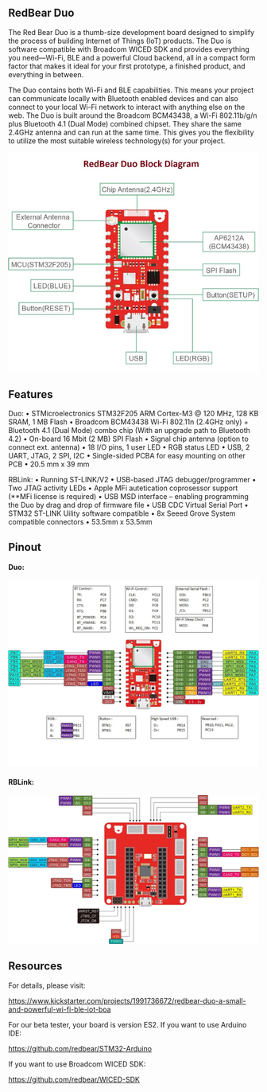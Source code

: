 
## RedBear Duo

The Red Bear Duo is a thumb-size development board designed to simplify the process of building Internet of Things (IoT) products. The Duo is software compatible with Broadcom WICED SDK and provides everything you need—Wi-Fi, BLE and a powerful Cloud backend, all in a compact form factor that makes it ideal for your first prototype, a finished product, and everything in between. 

The Duo contains both Wi-Fi and BLE capabilities. This means your project can communicate locally with Bluetooth enabled devices and can also connect to your local Wi-Fi network to interact with anything else on the web. The Duo is built around the Broadcom BCM43438, a Wi-Fi 802.11b/g/n plus Bluetooth 4.1 (Dual Mode) combined chipset. They share the same 2.4GHz antenna and can run at the same time. This gives you the flexibility to utilize the most suitable wireless technology(s) for your project.

![image](docs/images/Duo_BlockDiagram.jpg)

## Features

Duo:
•	STMicroelectronics STM32F205 ARM Cortex-M3 @ 120 MHz, 128 KB SRAM, 1 MB Flash
•	Broadcom BCM43438 Wi-Fi 802.11n (2.4GHz only) + Bluetooth 4.1 (Dual Mode) combo chip
(With an upgrade path to Bluetooth 4.2)
•	On-board 16 Mbit (2 MB) SPI Flash
•	Signal chip antenna (option to connect ext. antenna)
•	18 I/O pins, 1 user LED
•	RGB status LED
•	USB, 2 UART, JTAG, 2 SPI, I2C 
•	Single-sided PCBA for easy mounting on other PCB
•	20.5 mm x 39 mm

RBLink:
•	Running ST-LINK/V2
•	USB-based JTAG debugger/programmer
•	Two JTAG activity LEDs
•	Apple MFi autetication coprosessor support (**MFi license is required)
•	USB MSD interface – enabling programming the Duo by drag and drop of firmware file
•	USB CDC Virtual Serial Port
•	STM32 ST-LINK Uility software compatible
•	8x Seeed Grove System compatible connectors
•	53.5mm x 53.5mm

## Pinout

#### Duo:

![image](docs/images/RBDuo_Pinout.jpg)

#### RBLink:

![image](docs/images/RBLink_Pinout.jpg)


## Resources

For details, please visit:

https://www.kickstarter.com/projects/1991736672/redbear-duo-a-small-and-powerful-wi-fi-ble-iot-boa

For our beta tester, your board is version ES2. If you want to use Arduino IDE:

https://github.com/redbear/STM32-Arduino

If you want to use Broadcom WICED SDK:

https://github.com/redbear/WICED-SDK

